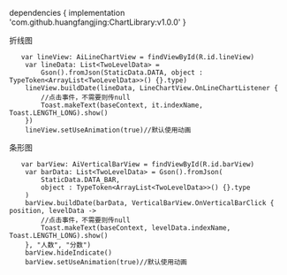dependencies {
	        implementation 'com.github.huangfangjing:ChartLibrary:v1.0.0'
	}


折线图

       var lineView: AiLineChartView = findViewById(R.id.lineView)
        var lineData: List<TwoLevelData> =
            Gson().fromJson(StaticData.DATA, object : TypeToken<ArrayList<TwoLevelData>>() {}.type)
        lineView.buildDate(lineData, LineChartView.OnLineChartListener {
            //点击事件，不需要则传null
            Toast.makeText(baseContext, it.indexName, Toast.LENGTH_LONG).show()
        })
        lineView.setUseAnimation(true)//默认使用动画



条形图

       var barView: AiVerticalBarView = findViewById(R.id.barView)
        var barData: List<TwoLevelData> = Gson().fromJson(
            StaticData.DATA_BAR,
            object : TypeToken<ArrayList<TwoLevelData>>() {}.type
        )
        barView.buildDate(barData, VerticalBarView.OnVerticalBarClick { position, levelData ->
            //点击事件，不需要则传null
            Toast.makeText(baseContext, levelData.indexName, Toast.LENGTH_LONG).show()
        }, "人数", "分数")
        barView.hideIndicate()
        barView.setUseAnimation(true)//默认使用动画

